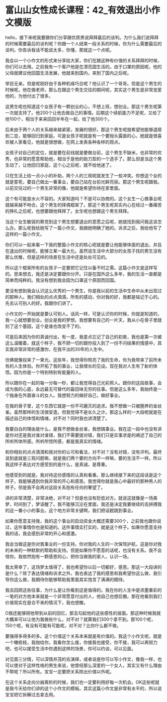# 富山山女性成长课程：42_有效退出小作文模版

hello，接下来呢我要跟你们分享跟优质男说拜拜最后的谈判。为什么我们说拜拜的时候需要最后的谈判呢？你跟一个人结束一段关系的时候，你为什么需要最后的谈判。你告诉我话不能说太多，你懂，那就这一个点呢。

我会以一个小作文的形式来分享给大家，你们在跟这种有价值的关系拜拜的时候，你们可以去用。之前我有一个客户他是在漂亮国生活的。由于口罩的原因呢，他的父母就建议他回国生活发展，他就来到国内，来到了国内之后呢。

举目无亲。但是呢刚好由于各种机缘巧合呢？他认识了一个哥哥。但是这个男生的时候呢，他在做老师，那么在跟这个男生交往的期间呢，其实这个男生是非常宠爱他的，为他付出了很多。

这男生呢也知道这个女孩子有一颗创业的心，不想上班，想创业。那这个男生呢第一次就支持了。他200个让他去做自己的事情。后期这个续航能力不足呢，又给了他100个，相当于来来回回半年在一起，给了他300个。

后来由于两个人的关系越来越紧密，发展的很好。那这个男生呢就希望他能够退居到二显，能够回归到家庭。可是女孩子呢就是有一个要抛头露面的心，她就是很喜欢被人家看见，他就是很想做，在网上发表各种各样的观点。

女孩子对自己的定位，就是要在前线就是要做台前，这个男生不缺米，也非常的优秀，也非常的愿意帮助他，相当于是他的助力型的一个选手了。那么但是当这个男生动了，让他回归家庭，这个心之后呢，就不给他迷了。

只在生活上给一点小小的补助，两个人的三观呢就发生了一些冲突。你想这个女的就是誓死，要自己做出一番事业，要自己站在台前光鲜亮丽。那这个男生呢跟我。以前交往过的一个男生非常的像，他就是希望你待在家里面。

这个有可能是水火不容的。大家知道吗？不是可以协商的。这个女生一心做事业呢就越来越不吻合。这个男生的择偶框架了。那这个男生呢其实内心在经过一番痛苦的挣扎之后呢，也想要跟他拜拜了。女生呢也想跟这个男生拜拜。

当这个女生敏锐的察觉到这个男生想要退出的意愿之后呢，她就找到我问我这该怎么办。那么呢我给她写了一篇小作文，我跟她明确了她的。诉求之后，我给他写了这样的一篇小作文。

你们可以一起来看一下我的整篇小作文的核心呢就是要让他能够体面的退出，并且在退出的时候呢，能够立某一最大化。虽然说生活中大部分的女孩子找的男生没有那么优稚，但是这样的场景在生活中还是处处可见的。

所以这个框架所有的女孩子一定要把它记住以备不时之需。这篇小作文是这样写的。思来想去，我还是决定要跟你分开。只是在国外这么多年，我的生活一直都是简单而纯粹的。我没有想到我会因为口罩这个原因而回国。

更没有想到我会认识这么优秀的一个男生，你是我以前的生活中生命中从未出现过的那种人。我们相处的点点滴滴，所有的感动，你对我的好，我都是铭记于心的。先去认可别人的好。我跟你们讲了。

小作文的一开始就是要认可别人。话风一转，可是认识你的时候，你就是知道的，我一心就想要创业。创业是我的梦想。我想要有自己的一片天，我从小在骨子里就刻了这个基因，这个是谁也改变不了的。

可是后来因为你的真诚付出，有一度，我差点忘记了自己的初衷，我也是第一次被这么温暖着，就这个样子，我不顾一切的跟你投入到了一份不问结果的情感中，其实我非常非常的感激你，在我平淡的30年的人生中。

仿佛就像投来了一束光。这些年，我觉得你照亮了我的生命，你为我带来了前所未有的人生体验。你开拓了我的事业，让我增长的见设。现在我对人生有了新的体悟。因为你是一个特别特别有能量的人。

所以跟你在一起的每一分每一秒，都让我觉得自己光彩照人。跟你的这段故事，会成为我的心底，永远最无可替代的最回味无穷的往事。但是这么多年，我始终是一个独身在外面奋斗的女人。我想努力的做好自己，做好事业。

在我的骨子里，这个东西它就是一份不可磨灭的追求。我不想做一只被圈养的金丝雀。虽然那样的生活很安逸，但我觉得不是长久之计。那这么样的一大段呢就是在描述自己的体悟和情绪，对不对？同时我也讲清楚了。

我要白白的理由是什么，是我不想做金丝雀，我想搞事业。我在这一段中也没有讲是你对还是我对谁对谁错，我们不需要提对错，我们只是实事求是的阐述了自己的所听所体所感。所听所悟所感，都是我真实的情绪。

和你相处的点点滴滴和我对你的认可和看法，对不对？没有对错，没有评判。最终说到底就是三观问题嘛，就是我们两个要的方向不一样嘛，要的生活不一样。所以我这样子表达对方感受到的是什么，是真诚，是尊重。

他感受到的就是。我对待这份感情的认真和看重。那么继续接下来的这段话是这个样子，我能够遇到你我非常的开心和感恩。我觉得你就是我心中最好的那种男人的样子。但是我不会再对这段关系抱有任何的奢望了。

讲的非常清楚，非常决绝，对不对？但是也没有贬低对方。就说这就像是一场美梦，时间到了，梦该醒了。我不能够沉沦在里面，我还是决定我要继续的去拼搏我的这一番小小的事业。这个地方非常关键啊，我们把话题跳到事业。

如果你愿意支持我，我的这个事业的启动资金大概还需要300个，之前我也跟你说过，这件事情你也是知道的。这件事情实打实的，就是这个样子。如果你愿意支持我的话，我会感到非常的开心和感激。

我会当做这是你对我事业的一份支持。你对我的人生的一次保驾护航，这是你对我的未来的一种默默的帮助和支持。但是如果你不愿意的话呢，也没有关系。我不会怪你。我依然抱有一颗感恩的心，把你当做我的家人，认识一场。

我太荣幸了，这场梦太值得了，我也希望你以后一切都好，感恩。那这一大段讲的是什么？除了表达情绪和诉求之外，我也表达了我的感恩和我希望你这么做，我引导你这么做，我期待你能够帮助我里面其实饱含了满满的期待。

我去回顾这些往事，为什么是让你看到这是值得的。我在你的人生中是浓墨重彩的一笔的对方他本来就是一个非常愿意付出的人，他自己也想后撤。那在他看到我们价值观实在是合不来的情况下，我也想撤。

O我还能够把他带到从前的回忆，那去勾起他的这些感性的层面。那这种时候我就大概率可以让他为我做些什么，对不对？就算我们300个拿不到。那100个呢，150个呢，有没有可能有可能呢，对不对？比你什么都不做。

要强得多得多的多。这个价值这个关系本来就是有价值的。我这个小作文呢，就是一个橄榄枝，我抛给你，我看你怎么接，你接我也接受，你不接，我可以再努力吧，也可以接受生活中你遇到这样的场景，你可以约谈，可以见面。

对见面三分情，可以深情并茂的去演绎，或者说是你可以写小作文，像我一样，也可以使对于这样性格的男生来说，他曾经那么深爱的一个女人，其实又有什么理由不帮呢？所以所有。宝宝一定要把关系除出价值以外呢。

在这个关系走向分崩离析的时候，我们也一定要利用好每一次机会。OK这些呢就是我今天给你们讲的这个小作文的模板。其实这篇小作文是非常有水平的，所以说宝宝把它拆解过去拿去用。

